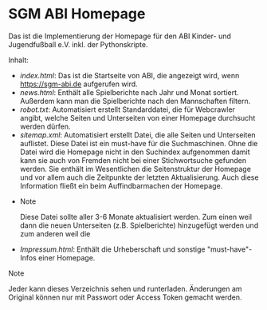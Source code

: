 # SGM ABI Homepage

Das ist die Implementierung der Homepage für den ABI Kinder- und Jugendfußball e.V. inkl. der Pythonskripte.

Inhalt:

* *index.html*: Das ist die Startseite von ABI, die angezeigt wird, wenn https://sgm-abi.de aufgerufen wird.
* *news.html*: Enthält alle Spielberichte nach Jahr und Monat sortiert. Außerdem kann man die Spielberichte nach den Mannschaften filtern.
* *robot.txt*: Automatisiert erstellt Standarddatei, die für Webcrawler angibt, welche Seiten und Unterseiten von einer Homepage durchsucht werden dürfen.
* *sitemap.xml*: Automatisiert erstellt Datei, die alle Seiten und Unterseiten auflistet. Diese Datei ist ein must-have für die Suchmaschinen. Ohne die Datei wird die Homepage nicht in den Suchindex aufgenommen damit kann sie auch von Fremden nicht bei einer Stichwortsuche gefunden werden. Sie enthält im Wesentlichen die Seitenstruktur der Homepage und vor allem auch die Zeitpunkte der letzten Aktualisierung. Auch diese Information fließt ein beim Auffindbarmachen der Homepage.
* > [!NOTE]
  > Diese Datei sollte aller 3-6 Monate aktualisiert werden. Zum einen weil dann die neuen Unterseiten (z.B. Spielberichte) hinzugefügt werden und zum anderen weil die
* *Impressum.html*: Enthält die Urheberschaft und sonstige "must-have"-Infos einer Homepage. 

> [!NOTE]
> Jeder kann dieses Verzeichnis sehen und runterladen. Änderungen am Original können nur mit Passwort oder Access Token gemacht werden.
